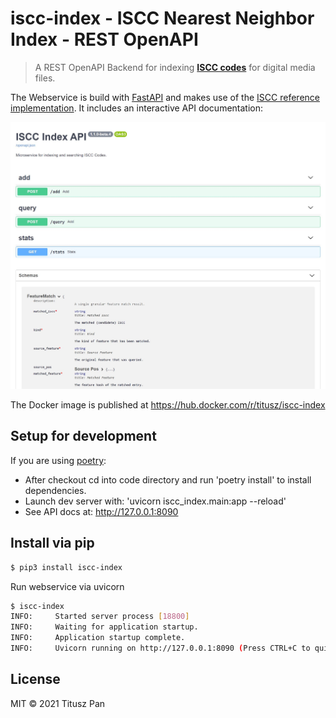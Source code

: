 # iscc-index - ISCC Nearest Neighbor Index - REST OpenAPI

> A REST OpenAPI Backend for indexing [**ISCC codes**](https://iscc.codes) for digital media files.


The Webservice is build with [FastAPI](https://github.com/tiangolo/fastapi) and makes
use of the [ISCC reference implementation](<https://github.com/iscc/iscc-specs>).
It includes an interactive API documentation:

![Interactive ISCC Api Docs](screenshot.jpg)


The Docker image is published at https://hub.docker.com/r/titusz/iscc-index


## Setup for development

If you are using [poetry](https://python-poetry.org/):

- After checkout cd into code directory and run 'poetry install' to install dependencies.
- Launch dev server with: 'uvicorn iscc_index.main:app --reload'
- See API docs at: http://127.0.0.1:8090


## Install via pip

```bash
$ pip3 install iscc-index
```

Run webservice via uvicorn

```bash
$ iscc-index
INFO:     Started server process [18800]
INFO:     Waiting for application startup.
INFO:     Application startup complete.
INFO:     Uvicorn running on http://127.0.0.1:8090 (Press CTRL+C to quit)
```

## License

MIT © 2021 Titusz Pan
